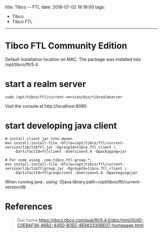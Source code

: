 title: Tibco -- FTL
date: 2018-07-02 18:19:00
tags:
- Tibco
- Tibco FTL
---


# Tibco FTL Community Edition

Default installation location on MAC.
The package was installed into /opt/tibco/ftl/5.4


# start a realm server

```
sudo /opt/tibco/ftl/current-version/bin/tibrealmserver
```

Visit the console at http://localhost:8080


# start developing java client

```
# install client jar into maven
mvn install:install-file -Dfile=/opt/tibco/ftl/current-version/lib/tibftl.jar -DgroupId=tibco.ftl.client \
    -DartifactId=ftlclient -Dversion=5.4 -Dpackaging=jar

# For code using  com.tibco.ftl.group.*;
mvn install:install-file -Dfile=/opt/tibco/ftl/current-version/lib/tibftlgroup.jar -DgroupId=tibco.ftl.client \
    -DartifactId=ftlgroupclient -Dversion=5.4 -Dpackaging=jar

```

When running java , using -Djava.library.path=/opt/tibco/ftl/current-version/lib

# References

> Doc home
https://docs.tibco.com/pub/ftl/5.4.0/doc/html/GUID-C0EBAF36-A682-445D-B3EE-8E683330BE07-homepage.html
